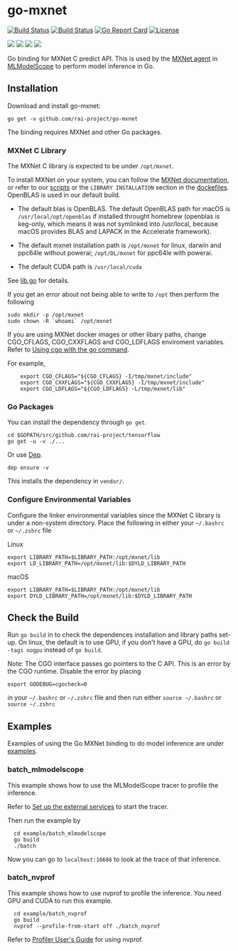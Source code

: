 # go-mxnet

[![Build Status](https://dev.azure.com/dakkak/rai/_apis/build/status/rai-project.go-mxnet)](https://dev.azure.com/dakkak/rai/_build/latest?definitionId=8)
[![Build Status](https://travis-ci.org/rai-project/go-mxnet.svg?branch=master)](https://travis-ci.org/rai-project/go-mxnet)
[![Go Report Card](https://goreportcard.com/badge/github.com/rai-project/go-mxnet)](https://goreportcard.com/report/github.com/rai-project/go-mxnet)
[![License](https://img.shields.io/badge/License-Apache%202.0-blue.svg)](https://opensource.org/licenses/Apache-2.0)

[![](https://images.microbadger.com/badges/version/carml/go-mxnet:ppc64le-gpu-latest.svg)](https://microbadger.com/images/carml/go-mxnet:ppc64le-gpu-latest> 'Get your own version badge on microbadger.com') [![](https://images.microbadger.com/badges/version/carml/go-mxnet:ppc64le-cpu-latest.svg)](https://microbadger.com/images/carml/go-mxnet:ppc64le-cpu-latest 'Get your own version badge on microbadger.com') [![](https://images.microbadger.com/badges/version/carml/go-mxnet:amd64-cpu-latest.svg)](https://microbadger.com/images/carml/go-mxnet:amd64-cpu-latest 'Get your own version badge on microbadger.com') [![](https://images.microbadger.com/badges/version/carml/go-mxnet:amd64-gpu-latest.svg)](https://microbadger.com/images/carml/go-mxnet:amd64-gpu-latest 'Get your own version badge on microbadger.com')

Go binding for MXNet C predict API.
This is used by the [MXNet agent](https://github.com/rai-project/mxnet) in [MLModelScope](mlmodelscope.org) to perform model inference in Go.

## Installation

Download and install go-mxnet:

```
go get -v github.com/rai-project/go-mxnet
```

The binding requires MXNet and other Go packages.

### MXNet C Library

The MXNet C library is expected to be under `/opt/mxnet`.

To install MXNet on your system, you can follow the [MXNet documentation](https://mxnet.incubator.apache.org/versions/master/install/), or refer to our [scripts](scripts) or the `LIBRARY INSTALLATION` section in the [dockefiles](dockerfiles). OpenBLAS is used in our default build.

- The default blas is OpenBLAS.
  The default OpenBLAS path for macOS is `/usr/local/opt/openblas` if installed throught homebrew (openblas is keg-only, which means it was not symlinked into /usr/local, because macOS provides BLAS and LAPACK in the Accelerate framework).

- The default mxnet installation path is `/opt/mxnet` for linux, darwin and ppc64le without powerai; `/opt/DL/mxnet` for ppc64le with powerai.

- The default CUDA path is `/usr/local/cuda`

See [lib.go](lib.go) for details.

If you get an error about not being able to write to `/opt` then perform the following

```
sudo mkdir -p /opt/mxnet
sudo chown -R `whoami` /opt/mxnet
```

If you are using MXNet docker images or other libary paths, change CGO_CFLAGS, CGO_CXXFLAGS and CGO_LDFLAGS enviroment variables. Refer to [Using cgo with the go command](https://golang.org/cmd/cgo/#hdr-Using_cgo_with_the_go_command).

For example,

```
    export CGO_CFLAGS="${CGO_CFLAGS} -I/tmp/mxnet/include"
    export CGO_CXXFLAGS="${CGO_CXXFLAGS} -I/tmp/mxnet/include"
    export CGO_LDFLAGS="${CGO_LDFLAGS} -L/tmp/mxnet/lib"
```

### Go Packages

You can install the dependency through `go get`.

```
cd $GOPATH/src/github.com/rai-project/tensorflow
go get -u -v ./...
```

Or use [Dep](https://github.com/golang/dep).

```
dep ensure -v
```

This installs the dependency in `vendor/`.

### Configure Environmental Variables

Configure the linker environmental variables since the MXNet C library is under a non-system directory. Place the following in either your `~/.bashrc` or `~/.zshrc` file

Linux
```
export LIBRARY_PATH=$LIBRARY_PATH:/opt/mxnet/lib
export LD_LIBRARY_PATH=/opt/mxnet/lib:$DYLD_LIBRARY_PATH

```

macOS
```
export LIBRARY_PATH=$LIBRARY_PATH:/opt/mxnet/lib
export DYLD_LIBRARY_PATH=/opt/mxnet/lib:$DYLD_LIBRARY_PATH
```

## Check the Build

Run `go build` in to check the dependences installation and library paths set-up.
On linux, the default is to use GPU, if you don't have a GPU, do `go build -tags nogpu` instead of `go build`.

Note: The CGO interface passes go pointers to the C API. This is an error by the CGO runtime. Disable the error by placing

```
export GODEBUG=cgocheck=0
```

in your `~/.bashrc` or `~/.zshrc` file and then run either `source ~/.bashrc` or `source ~/.zshrc`

## Examples

Examples of using the Go MXNet binding to do model inference are under [examples](examples).

### batch_mlmodelscope

This example shows how to use the MLModelScope tracer to profile the inference.

Refer to [Set up the external services](https://docs.mlmodelscope.org/installation/source/external_services/) to start the tracer.

Then run the example by

```
  cd example/batch_mlmodelscope
  go build
  ./batch
```

Now you can go to `localhost:16686` to look at the trace of that inference.

### batch_nvprof

This example shows how to use nvprof to profile the inference. You need GPU and CUDA to run this example.

```
  cd example/batch_nvprof
  go build
  nvprof --profile-from-start off ./batch_nvprof
```

Refer to [Profiler User's Guide](https://docs.nvidia.com/cuda/profiler-users-guide/index.html) for using nvprof.

